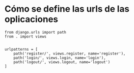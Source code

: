 # Cómo se define las urls de las oplicaciones
````
from django.urls import path 
from . import views


urlpatterns = [
    path('register/', views.register, name='register'),
    path('login/', views.login, name='login'),
    path('logout/', views.logout, name='logout')
]

````

